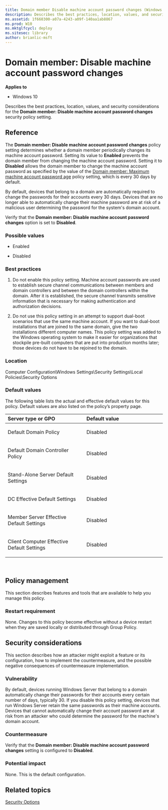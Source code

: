```yaml
---
title: Domain member Disable machine account password changes (Windows 10)
description: Describes the best practices, location, values, and security considerations for the Domain member Disable machine account password changes security policy setting.
ms.assetid: 1f660300-a07a-4243-a09f-140aa1ab8867
ms.prod: W10
ms.mktglfcycl: deploy
ms.sitesec: library
author: brianlic-msft
---
```


# Domain member: Disable machine account password changes


**Applies to**

-   Windows 10

Describes the best practices, location, values, and security considerations for the **Domain member: Disable machine account password changes** security policy setting.

## Reference


The **Domain member: Disable machine account password changes** policy setting determines whether a domain member periodically changes its machine account password. Setting its value to **Enabled** prevents the domain member from changing the machine account password. Setting it to **Disabled** allows the domain member to change the machine account password as specified by the value of the [Domain member: Maximum machine account password age](domain-member-maximum-machine-account-password-age.md) policy setting, which is every 30 days by default.

By default, devices that belong to a domain are automatically required to change the passwords for their accounts every 30 days. Devices that are no longer able to automatically change their machine password are at risk of a malicious user determining the password for the system's domain account.

Verify that the **Domain member: Disable machine account password changes** option is set to **Disabled**.

### Possible values

-   Enabled

-   Disabled

### Best practices

1.  Do not enable this policy setting. Machine account passwords are used to establish secure channel communications between members and domain controllers and between the domain controllers within the domain. After it is established, the secure channel transmits sensitive information that is necessary for making authentication and authorization decisions.

2.  Do not use this policy setting in an attempt to support dual-boot scenarios that use the same machine account. If you want to dual-boot installations that are joined to the same domain, give the two installations different computer names. This policy setting was added to the Windows operating system to make it easier for organizations that stockpile pre-built computers that are put into production months later; those devices do not have to be rejoined to the domain.

### Location

Computer Configuration\\Windows Settings\\Security Settings\\Local Policies\\Security Options

### Default values

The following table lists the actual and effective default values for this policy. Default values are also listed on the policy’s property page.

<table>
<colgroup>
<col width="50%" />
<col width="50%" />
</colgroup>
<thead>
<tr class="header">
<th align="left">Server type or GPO</th>
<th align="left">Default value</th>
</tr>
</thead>
<tbody>
<tr class="odd">
<td align="left"><p>Default Domain Policy</p></td>
<td align="left"><p>Disabled</p></td>
</tr>
<tr class="even">
<td align="left"><p>Default Domain Controller Policy</p></td>
<td align="left"><p>Disabled</p></td>
</tr>
<tr class="odd">
<td align="left"><p>Stand-Alone Server Default Settings</p></td>
<td align="left"><p>Disabled</p></td>
</tr>
<tr class="even">
<td align="left"><p>DC Effective Default Settings</p></td>
<td align="left"><p>Disabled</p></td>
</tr>
<tr class="odd">
<td align="left"><p>Member Server Effective Default Settings</p></td>
<td align="left"><p>Disabled</p></td>
</tr>
<tr class="even">
<td align="left"><p>Client Computer Effective Default Settings</p></td>
<td align="left"><p>Disabled</p></td>
</tr>
</tbody>
</table>

 

## Policy management


This section describes features and tools that are available to help you manage this policy.

### Restart requirement

None. Changes to this policy become effective without a device restart when they are saved locally or distributed through Group Policy.

## Security considerations


This section describes how an attacker might exploit a feature or its configuration, how to implement the countermeasure, and the possible negative consequences of countermeasure implementation.

### Vulnerability

By default, devices running Windows Server that belong to a domain automatically change their passwords for their accounts every certain number of days, typically 30. If you disable this policy setting, devices that run Windows Server retain the same passwords as their machine accounts. Devices that cannot automatically change their account password are at risk from an attacker who could determine the password for the machine's domain account.

### Countermeasure

Verify that the **Domain member: Disable machine account password changes** setting is configured to **Disabled**.

### Potential impact

None. This is the default configuration.

## Related topics


[Security Options](security-options.md)

 

 





